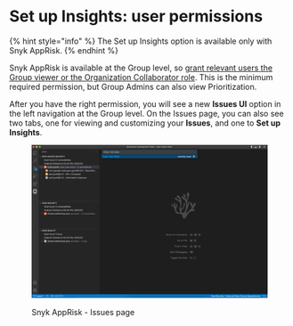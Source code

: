 # Set up Insights: user permissions

{% hint style="info" %}
The Set up Insights option is available only with Snyk AppRisk.
{% endhint %}

Snyk AppRisk is available at the Group level, so [grant relevant users the Group viewer or the Organization Collaborator role](../../../snyk-platform-administration/user-roles/user-role-management.md#manage-roles). This is the minimum required permission, but Group Admins can also view Prioritization.

After you have the right permission, you will see a new **Issues UI** option in the left navigation at the Group level. On the Issues page, you can also see two tabs, one for viewing and customizing your **Issues**, and one to **Set up Insights**.

<figure><img src="../../../.gitbook/assets/image (455).png" alt=""><figcaption><p>Snyk AppRisk - Issues page</p></figcaption></figure>
